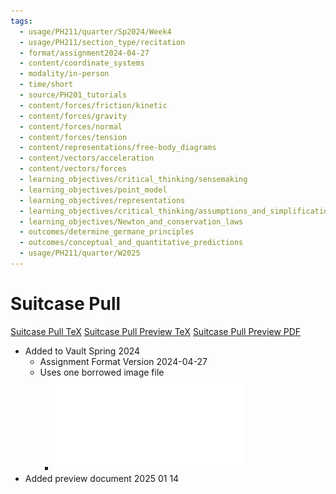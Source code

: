 ```yaml
---
tags:
  - usage/PH211/quarter/Sp2024/Week4
  - usage/PH211/section_type/recitation
  - format/assignment2024-04-27
  - content/coordinate_systems
  - modality/in-person
  - time/short
  - source/PH201_tutorials
  - content/forces/friction/kinetic
  - content/forces/gravity
  - content/forces/normal
  - content/forces/tension
  - content/representations/free-body_diagrams
  - content/vectors/acceleration
  - content/vectors/forces
  - learning_objectives/critical_thinking/sensemaking
  - learning_objectives/point_model
  - learning_objectives/representations
  - learning_objectives/critical_thinking/assumptions_and_simplifications
  - learning_objectives/Newton_and_conservation_laws
  - outcomes/determine_germane_principles
  - outcomes/conceptual_and_quantitative_predictions
  - usage/PH211/quarter/W2025
---
```

# Suitcase Pull
[Suitcase Pull TeX](./Suitcase_Pull.tex)
[Suitcase Pull Preview TeX](./Suitcase_Pull_Preview.tex)
[Suitcase Pull Preview PDF](./Suitcase_Pull_Preview.pdf)
* Added to Vault Spring 2024
	* Assignment Format Version 2024-04-27
	* Uses one borrowed image file
		* ![Boy Pulling Suitcase](./Boy_Pulling_Suitcase.pdf)
* Added preview document 2025 01 14